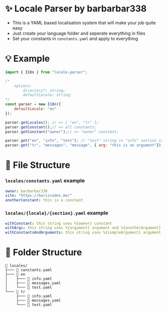 # ✨ Locale Parser by barbarbar338
- This is a YAML based localisation system that will make your job quite easy
- Just create your language folder and seperate everything in files
- Set your constants in `constants.yaml` and apply to everything

# 💡 Example
```js
import { I18n } from "locale-parser";

/*
    options:
        directory?: string;
        defaultLocale: string;
*/
const parser = new I18n({ 
    defaultLocale: "en" 
});

parser.getLocales(); // => [ "en", "tr" ];
parser.getConstant();// => all constants;
parser.getConstant("owner");// => "owner" constant;

parser.get("en", "info", "test"); // "test" string in "info" section in "en" folder
parser.get("tr", "messages", "message", { arg: "this is an argument"}); // "message" string in "messages" section in "tr" folder with "arg" argument
```

# 📝 File Structure

### `locales/constants.yaml` example
```yaml
owner: barbarbar338
site: "https://bariscodes.me/"
anotherConstant: this is a constant
```

### `locales/{locale}/{section}.yaml` example
```yaml
withConstant: this string uses %{owner} constant
withArgs: this string uses %{argument} argument and %{anotherArgument} argument
withConstantsAndArguments: this string uses %{simpleArgument} argument and %{site} constant
```

# 📁 Folder Structure
```
📂 locales/
├─── 📝 constants.yaml
├─── 📂 en
│    ├─── 📝 info.yaml
│    ├─── 📝 messages.yaml
│    └─── 📝 test.yaml
└─── 📂 tr
     ├─── 📝 info.yaml
     ├─── 📝 messages.yaml
     └─── 📝 test.yaml

```